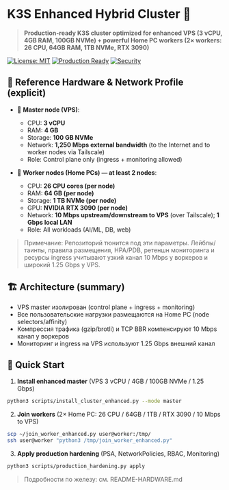# K3S Enhanced Hybrid Cluster 🚀

> **Production-ready K3S cluster optimized for enhanced VPS (3 vCPU, 4GB RAM, 100GB NVMe) + powerful Home PC workers (2× workers: 26 CPU, 64GB RAM, 1TB NVMe, RTX 3090)**

[![License: MIT](https://img.shields.io/badge/License-MIT-yellow.svg)](https://opensource.org/licenses/MIT)
[![Production Ready](https://img.shields.io/badge/Production-Ready-green)](https://github.com/KomarovAI/k3s-network-aware-cluster)
[![Security](https://img.shields.io/badge/Security-NSA%2FCISA-blue)](https://www.nsa.gov/Press-Room/News-Highlights/Article/Article/2716980/nsa-cisa-release-kubernetes-hardening-guidance/)

## 🧩 Reference Hardware & Network Profile (explicit)

- 🔹 **Master node (VPS)**:
  - CPU: **3 vCPU**
  - RAM: **4 GB**
  - Storage: **100 GB NVMe**
  - Network: **1,250 Mbps external bandwidth** (to the Internet and to worker nodes via Tailscale)
  - Role: Control plane only (ingress + monitoring allowed)

- 🔹 **Worker nodes (Home PCs) — at least 2 nodes**:
  - CPU: **26 CPU cores (per node)**
  - RAM: **64 GB (per node)**
  - Storage: **1 TB NVMe (per node)**
  - GPU: **NVIDIA RTX 3090 (per node)**
  - Network: **10 Mbps upstream/downstream to VPS** (over Tailscale); **1 Gbps local LAN**
  - Role: All workloads (AI/ML, DB, web)

> Примечание: Репозиторий тюнится под эти параметры. Лейблы/таинты, правила размещения, HPA/PDB, ретеншн мониторинга и ресурсы ingress учитывают узкий канал 10 Mbps у воркеров и широкий 1.25 Gbps у VPS.

## 🏗️ Architecture (summary)

- VPS master изолирован (control plane + ingress + monitoring)
- Все пользовательские нагрузки размещаются на Home PC (node selectors/affinity)
- Компрессия трафика (gzip/brotli) и TCP BBR компенсируют 10 Mbps канал у воркеров
- Мониторинг и ingress на VPS используют 1.25 Gbps внешний канал

## 🚀 Quick Start

1) **Install enhanced master** (VPS 3 vCPU / 4GB / 100GB NVMe / 1.25 Gbps)
```bash
python3 scripts/install_cluster_enhanced.py --mode master
```

2) **Join workers** (2× Home PC: 26 CPU / 64GB / 1TB / RTX 3090 / 10 Mbps to VPS)
```bash
scp ~/join_worker_enhanced.py user@worker:/tmp/
ssh user@worker "python3 /tmp/join_worker_enhanced.py"
```

3) **Apply production hardening** (PSA, NetworkPolicies, RBAC, Monitoring)
```bash
python3 scripts/production_hardening.py apply
```

> Подробности по железу: см. README-HARDWARE.md
